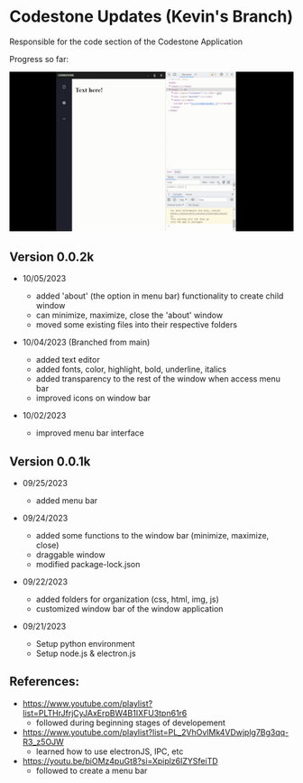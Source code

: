 # Codestone Updates (Kevin's Branch)

Responsible for the code section of the Codestone Application

Progress so far:

![](progress.gif)

## Version 0.0.2k
- 10/05/2023
    - added 'about' (the option in menu bar) functionality to create child window
    - can minimize, maximize, close the 'about' window
    - moved some existing files into their respective folders

- 10/04/2023 (Branched from main)
    - added text editor
    - added fonts, color, highlight, bold, underline, italics
    - added transparency to the rest of the window when access menu bar
    - improved icons on window bar

- 10/02/2023
    - improved menu bar interface

## Version 0.0.1k
- 09/25/2023
    - added menu bar

- 09/24/2023
    - added some functions to the window bar (minimize, maximize, close)
    - draggable window
    - modified package-lock.json

- 09/22/2023
    - added folders for organization (css, html, img, js)
    - customized window bar of the window application

- 09/21/2023
    - Setup python environment
    - Setup node.js & electron.js

## References:
- https://www.youtube.com/playlist?list=PLTHrJfrjCyJAxErpBW4B1IXFU3tpn61r6
    - followed during beginning stages of developement
- https://www.youtube.com/playlist?list=PL_2VhOvlMk4VDwjplg7Bg3qq-R3_z5OJW
    - learned how to use electronJS, IPC, etc
- https://youtu.be/biOMz4puGt8?si=Xpiplz6IZYSfeiTD
    - followed to create a menu bar